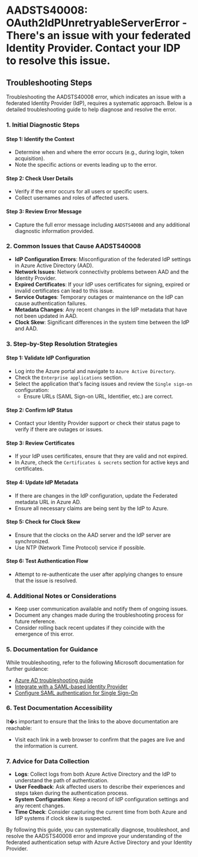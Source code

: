 # AADSTS40008: OAuth2IdPUnretryableServerError - There's an issue with your federated Identity Provider. Contact your IDP to resolve this issue.


## Troubleshooting Steps
Troubleshooting the AADSTS40008 error, which indicates an issue with a federated Identity Provider (IdP), requires a systematic approach. Below is a detailed troubleshooting guide to help diagnose and resolve the error.

### 1. Initial Diagnostic Steps

#### Step 1: Identify the Context
- Determine when and where the error occurs (e.g., during login, token acquisition).
- Note the specific actions or events leading up to the error.

#### Step 2: Check User Details
- Verify if the error occurs for all users or specific users.
- Collect usernames and roles of affected users.

#### Step 3: Review Error Message
- Capture the full error message including `AADSTS40008` and any additional diagnostic information provided.

### 2. Common Issues that Cause AADSTS40008

- **IdP Configuration Errors**: Misconfiguration of the federated IdP settings in Azure Active Directory (AAD).
- **Network Issues**: Network connectivity problems between AAD and the Identity Provider.
- **Expired Certificates**: If your IdP uses certificates for signing, expired or invalid certificates can lead to this issue.
- **Service Outages**: Temporary outages or maintenance on the IdP can cause authentication failures.
- **Metadata Changes**: Any recent changes in the IdP metadata that have not been updated in AAD.
- **Clock Skew**: Significant differences in the system time between the IdP and AAD.

### 3. Step-by-Step Resolution Strategies

#### Step 1: Validate IdP Configuration
- Log into the Azure portal and navigate to `Azure Active Directory`.
- Check the `Enterprise applications` section.
- Select the application that's facing issues and review the `Single sign-on` configuration:
  - Ensure URLs (SAML Sign-on URL, Identifier, etc.) are correct.
  
#### Step 2: Confirm IdP Status
- Contact your Identity Provider support or check their status page to verify if there are outages or issues.

#### Step 3: Review Certificates
- If your IdP uses certificates, ensure that they are valid and not expired.
- In Azure, check the `Certificates & secrets` section for active keys and certificates.

#### Step 4: Update IdP Metadata
- If there are changes in the IdP configuration, update the Federated metadata URL in Azure AD.
- Ensure all necessary claims are being sent by the IdP to Azure.

#### Step 5: Check for Clock Skew
- Ensure that the clocks on the AAD server and the IdP server are synchronized.
- Use NTP (Network Time Protocol) service if possible.

#### Step 6: Test Authentication Flow
- Attempt to re-authenticate the user after applying changes to ensure that the issue is resolved.

### 4. Additional Notes or Considerations

- Keep user communication available and notify them of ongoing issues.
- Document any changes made during the troubleshooting process for future reference.
- Consider rolling back recent updates if they coincide with the emergence of this error.
  
### 5. Documentation for Guidance

While troubleshooting, refer to the following Microsoft documentation for further guidance:
- [Azure AD troubleshooting guide](https://docs.microsoft.com/en-us/azure/active-directory/develop/troubleshoot-azure-ad-issues)
- [Integrate with a SAML-based Identity Provider](https://docs.microsoft.com/en-us/azure/active-directory/develop/single-and-multi-tenant-apps)
- [Configure SAML authentication for Single Sign-On](https://docs.microsoft.com/en-us/azure/active-directory/develop/howto-authenticate-saml)

### 6. Test Documentation Accessibility

It�s important to ensure that the links to the above documentation are reachable:
- Visit each link in a web browser to confirm that the pages are live and the information is current.

### 7. Advice for Data Collection

- **Logs**: Collect logs from both Azure Active Directory and the IdP to understand the path of authentication.
- **User Feedback**: Ask affected users to describe their experiences and steps taken during the authentication process.
- **System Configuration**: Keep a record of IdP configuration settings and any recent changes.
- **Time Check**: Consider capturing the current time from both Azure and IdP systems if clock skew is suspected.

By following this guide, you can systematically diagnose, troubleshoot, and resolve the AADSTS40008 error and improve your understanding of the federated authentication setup with Azure Active Directory and your Identity Provider.